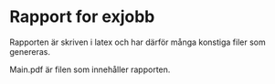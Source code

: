 # Rapport for exjobb

Rapporten är skriven i latex och har därför många konstiga filer som genereras.

Main.pdf är filen som innehåller rapporten.

